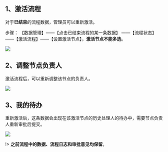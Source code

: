 ## 1、激活流程
对于**已结束**的流程数据，管理员可以重新激活。

步骤：
【数据管理】——【点击已结束流程的某一条数据】 ——【流程状态】——【激活流程】——【设置激活节点】，**激活节点不能多选**。

![](../img/7-1-14i1.gif)

## 2、调整节点负责人
激活流程后，可以重新调整该节点的负责人。

![](../img/7-1-14i2.gif)

## 3、我的待办
重新激活后，这条数据会出现在该激活节点的历史处理人的待办中，需要节点负责人重新审批后提交。

![](../img/7-1-14i3.png)

!> **之前流程中的数据、流程日志和审批意见均保留**。



